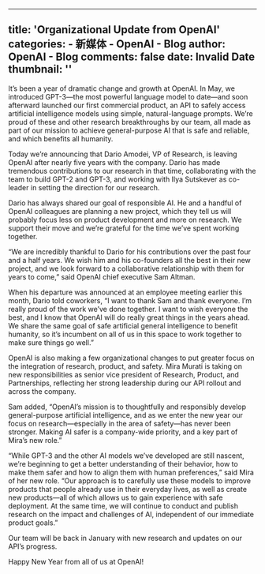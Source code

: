 
---
title: 'Organizational Update from OpenAI'
categories: 
    - 新媒体
    - OpenAI - Blog
author: OpenAI - Blog
comments: false
date: Invalid Date
thumbnail: ''
---

<div>   
<p>It’s been a year of dramatic change and growth at OpenAI. In May, we introduced GPT-3—the most powerful language model to date—and soon afterward launched our first commercial product, an API to safely access artificial intelligence models using simple, natural-language prompts. We’re proud of these and other research breakthroughs by our team, all made as part of our mission to achieve general-purpose AI that is safe and reliable, and which benefits all humanity.</p>
<p>Today we’re announcing that Dario Amodei, VP of Research, is leaving OpenAI after nearly five years with the company. Dario has made tremendous contributions to our research in that time, collaborating with the team to build GPT-2 and GPT-3, and working with Ilya Sutskever as co-leader in setting the direction for our research.</p>
<p>Dario has always shared our goal of responsible AI. He and a handful of OpenAI colleagues are planning a new project, which they tell us will probably focus less on product development and more on research. We support their move and we’re grateful for the time we’ve spent working together.</p>
<p>“We are incredibly thankful to Dario for his contributions over the past four and a half years. We wish him and his co-founders all the best in their new project, and we look forward to a collaborative relationship with them for years to come,” said OpenAI chief executive Sam Altman.</p>
<p>When his departure was announced at an employee meeting earlier this month, Dario told coworkers, “I want to thank Sam and thank everyone. I’m really proud of the work we’ve done together. I want to wish everyone the best, and I know that OpenAI will do really great things in the years ahead. We share the same goal of safe artificial general intelligence to benefit humanity, so it’s incumbent on all of us in this space to work together to make sure things go well.”</p>
<p>OpenAI is also making a few organizational changes to put greater focus on the integration of research, product, and safety. Mira Murati is taking on new responsibilities as senior vice president of Research, Product, and Partnerships, reflecting her strong leadership during our API rollout and across the company.</p>
<p>Sam added, “OpenAI’s mission is to thoughtfully and responsibly develop general-purpose artificial intelligence, and as we enter the new year our focus on research—especially in the area of safety—has never been stronger. Making AI safer is a company-wide priority, and a key part of Mira’s new role.”</p>
<p>“While GPT-3 and the other AI models we’ve developed are still nascent, we’re beginning to get a better understanding of their behavior, how to make them safer and how to align them with human preferences,” said Mira of her new role. “Our approach is to carefully use these models to improve products that people already use in their everyday lives, as well as create new products—all of which allows us to gain experience with safe deployment. At the same time, we will continue to conduct and publish research on the impact and challenges of AI, independent of our immediate product goals.”</p>
<p>Our team will be back in January with new research and updates on our API’s progress.</p>
<p>Happy New Year from all of us at OpenAI!</p>
<!--kg-card-end: markdown-->
      
</div>
            